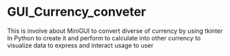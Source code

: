 # GUI_Currency_conveter
This is involve about MiniGUI to convert diverse of currency by using tkinter In Python to create it and perform to calculate into other currency to visualize data to express and interact usage to user
